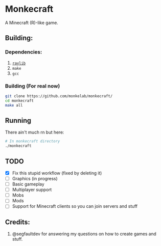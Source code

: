 # Monkecraft
A Minecraft (R)-like game.
## Building:
### Dependencies:
1. [`raylib`](https://github.com/raysan5/raylib)
2. `make`
3. `gcc`
### Building (For real now)
```sh
git clone https://github.com/monkelab/monkecraft/
cd monkecraft
make all
```
## Running
There ain't much rn but here:
```sh
# In monkecraft directory
./monkecraft
```
## TODO
- [x] Fix this stupid workflow (fixed by deleting it)
- [ ] Graphics (in progress)
- [ ] Basic gameplay
- [ ] Multiplayer support
- [ ] Mobs
- [ ] Mods
- [ ] Support for Minecraft clients so you can join servers and stuff
## Credits:
1. @segfaultdev for answering my questions on how to create games and stuff.
